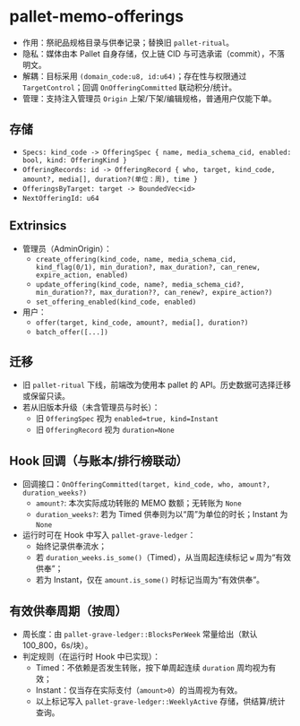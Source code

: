 # pallet-memo-offerings

- 作用：祭祀品规格目录与供奉记录；替换旧 `pallet-ritual`。
- 隐私：媒体由本 Pallet 自身存储，仅上链 CID 与可选承诺（commit），不落明文。
- 解耦：目标采用 `(domain_code:u8, id:u64)`；存在性与权限通过 `TargetControl`；回调 `OnOfferingCommitted` 联动积分/统计。
 - 管理：支持注入管理员 `Origin` 上架/下架/编辑规格，普通用户仅能下单。

## 存储
- `Specs: kind_code -> OfferingSpec { name, media_schema_cid, enabled: bool, kind: OfferingKind }`
- `OfferingRecords: id -> OfferingRecord { who, target, kind_code, amount?, media[], duration?(单位：周), time }`
- `OfferingsByTarget: target -> BoundedVec<id>`
- `NextOfferingId: u64`

## Extrinsics
- 管理员（AdminOrigin）：
  - `create_offering(kind_code, name, media_schema_cid, kind_flag(0/1), min_duration?, max_duration?, can_renew, expire_action, enabled)`
  - `update_offering(kind_code, name?, media_schema_cid?, min_duration??, max_duration??, can_renew?, expire_action?)`
  - `set_offering_enabled(kind_code, enabled)`
- 用户：
  - `offer(target, kind_code, amount?, media[], duration?)`
  - `batch_offer([...])`

## 迁移
- 旧 `pallet-ritual` 下线，前端改为使用本 pallet 的 API。历史数据可选择迁移或保留只读。
 - 若从旧版本升级（未含管理员与时长）：
   - 旧 `OfferingSpec` 视为 `enabled=true, kind=Instant`
   - 旧 `OfferingRecord` 视为 `duration=None`

## Hook 回调（与账本/排行榜联动）
- 回调接口：`OnOfferingCommitted(target, kind_code, who, amount?, duration_weeks?)`
  - `amount?`: 本次实际成功转账的 MEMO 数额；无转账为 `None`
  - `duration_weeks?`: 若为 Timed 供奉则为以“周”为单位的时长；Instant 为 `None`
- 运行时可在 Hook 中写入 `pallet-grave-ledger`：
  - 始终记录供奉流水；
  - 若 `duration_weeks.is_some()`（Timed），从当周起连续标记 `w` 周为“有效供奉”；
  - 若为 Instant，仅在 `amount.is_some()` 时标记当周为“有效供奉”。

## 有效供奉周期（按周）
- 周长度：由 `pallet-grave-ledger::BlocksPerWeek` 常量给出（默认 100_800，6s/块）。
- 判定规则（在运行时 Hook 中已实现）：
  - Timed：不依赖是否发生转账，按下单周起连续 `duration` 周均视为有效；
  - Instant：仅当存在实际支付（`amount>0`）的当周视为有效。
  - 以上标记写入 `pallet-grave-ledger::WeeklyActive` 存储，供结算/统计查询。
